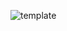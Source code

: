![template](https://raw.githubusercontent.com/ShriIraCatalog/resources-two/refs/heads/master/2025/04/20/20250420182733.png)
